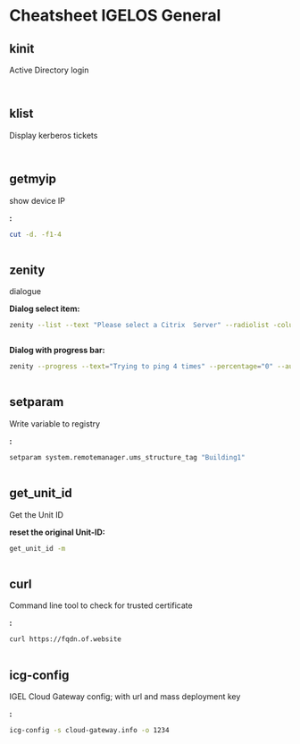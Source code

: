 # Cheatsheet IGELOS General

## kinit

Active Directory login

```bash

```

```bash

```

## klist

Display kerberos tickets

```bash

```
```bash

```

## getmyip

show device IP

**:**

```bash
cut -d. -f1-4
```

```bash

```

## zenity

dialogue

**Dialog select item:**

```bash
zenity --list --text "Please select a Citrix  Server" --radiolist -column "Select" --column "Server" Storefront1 "Storefront1" Storefront2 "Storefront2"
```

```bash

```

**Dialog with progress bar:**

```bash
zenity --progress --text="Trying to ping 4 times" --percentage="0" --auto-close & ping -c 4
```

```bash

```

## setparam

Write variable to registry

**:**

```bash
setparam system.remotemanager.ums_structure_tag "Building1"
```

```bash

```

## get_unit_id

Get the Unit ID

**reset the original Unit-ID:**

```bash
get_unit_id -m
```

```bash

```

## curl

Command line tool to check for trusted certificate

**:**

```bash
curl https://fqdn.of.website
```

```bash

```

## icg-config

IGEL Cloud Gateway config; with url and mass deployment key

**:**

```bash
icg-config -s cloud-gateway.info -o 1234 
```

```bash

```

